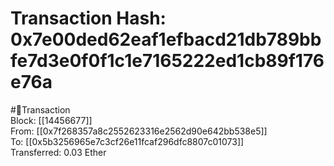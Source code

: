 
Transaction Hash: 0x7e00ded62eaf1efbacd21db789bbfe7d3e0f0f1c1e7165222ed1cb89f176e76a
====================================================================================
  
#💸Transaction  
Block: [[14456677]]  
From: [[0x7f268357a8c2552623316e2562d90e642bb538e5]]  
To: [[0x5b3256965e7c3cf26e11fcaf296dfc8807c01073]]  
Transferred: 0.03 Ether